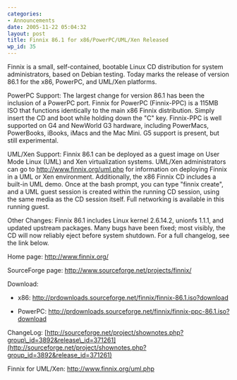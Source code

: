 ```yaml
---
categories:
- Announcements
date: 2005-11-22 05:04:32
layout: post
title: Finnix 86.1 for x86/PowerPC/UML/Xen Released
wp_id: 35
---
```

Finnix is a small, self-contained, bootable Linux CD distribution for system administrators, based on Debian testing. Today marks the release of version 86.1 for the x86, PowerPC, and UML/Xen platforms. 

PowerPC Support: The largest change for version 86.1 has been the inclusion of a PowerPC port. Finnix for PowerPC (Finnix-PPC) is a 115MB ISO that functions identically to the main x86 Finnix distribution. Simply insert the CD and boot while holding down the "C" key. Finnix-PPC is well supported on G4 and NewWorld G3 hardware, including PowerMacs, PowerBooks, iBooks, iMacs and the Mac Mini. G5 support is present, but still experimental. 

UML/Xen Support: Finnix 86.1 can be deployed as a guest image on User Mode Linux (UML) and Xen virtualization systems. UML/Xen administrators can go to http://www.finnix.org/uml.php for information on deploying Finnix in a UML or Xen environment. Additionally, the x86 Finnix CD includes a built-in UML demo. Once at the bash prompt, you can type "finnix create", and a UML guest session is created within the running CD session, using the same media as the CD session itself. Full networking is available in this running guest. 

Other Changes: Finnix 86.1 includes Linux kernel 2.6.14.2, unionfs 1.1.1, and updated upstream packages. Many bugs have been fixed; most visibly, the CD will now reliably eject before system shutdown. For a full changelog, see the link below. 

Home page: <http://www.finnix.org/>
  
SourceForge page: <http://www.sourceforge.net/projects/finnix/>
  
Download:
  
* x86: <http://prdownloads.sourceforge.net/finnix/finnix-86.1.iso?download>
  
* PowerPC: <http://prdownloads.sourceforge.net/finnix/finnix-ppc-86.1.iso?download>
  
ChangeLog: [http://sourceforge.net/project/shownotes.php?group\_id=3892&release\_id=371261](http://sourceforge.net/project/shownotes.php?group_id=3892&release_id=371261)
  
Finnix for UML/Xen: <http://www.finnix.org/uml.php>
